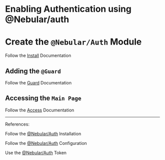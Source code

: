 # Enabling Authentication using @Nebular/auth


# Create the `@Nebular/Auth` Module

Follow the [Install](./docs/INSTALL.md) Documentation

## Adding the `@Guard` 

Follow the [Guard](./docs/GUARD.md) Documentation

## Accessing the `Main Page` 

Follow the [Access](./docs/ACCESS.md) Documentation

-------

References:

Follow the [@Nebular/Auth](https://akveo.github.io/nebular/docs/auth/installation#installation) Installation

Follow the [@Nebular/Auth](https://akveo.github.io/nebular/docs/auth/configuring-a-strategy) Configuration

Use the [@Nebular/Auth](https://akveo.github.io/nebular/docs/auth/getting-user-token) Token 

